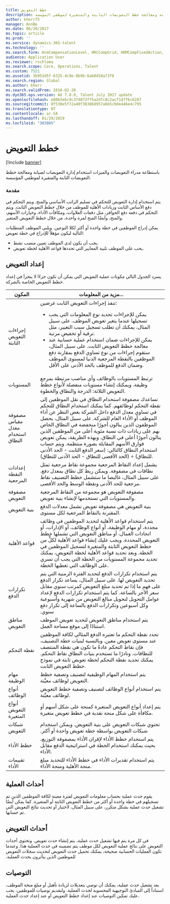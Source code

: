 ```yaml
---
title: خطط التعويض
description: باستطاعة مدراء التعويضات والميزات‬ استخدام إدارة التعويضات لصيانة ومعالجة خطط التعويضات الثابتة والمتغيرة لموظفي المؤسسة.
author: kherr75
manager: AnnBe
ms.date: 06/20/2017
ms.topic: article
ms.prod: ''
ms.service: dynamics-365-talent
ms.technology: ''
ms.search.form: HcmCompensationLevel, HRCCompGrid, HRMCompFixedAction, HRMCompFixedBudget, HRMCompFixedPlanTable
audience: Application User
ms.reviewer: rschloma
ms.search.scope: Core, Operations, Talent
ms.custom: 7521
ms.assetid: 3b953d5f-6325-4c9e-8b9b-6ab0458a73f8
ms.search.region: Global
ms.author: kherr
ms.search.validFrom: 2016-02-28
ms.dyn365.ops.version: AX 7.0.0, Talent July 2017 update
ms.openlocfilehash: e80b3ebc9c374073ff5a2dfc8c2acf1d7f6c6287
ms.sourcegitcommit: 0f530e5f72a40f383868957a6b5cb0e446e4c795
ms.translationtype: HT
ms.contentlocale: ar-SA
ms.lasthandoff: 01/29/2019
ms.locfileid: "303085"
---
```

# <a name="compensation-plans"></a>خطط التعويض

[!include [banner](includes/banner.md)]

باستطاعة مدراء التعويضات والميزات‬ استخدام إدارة التعويضات لصيانة ومعالجة خطط التعويضات الثابتة والمتغيرة لموظفي المؤسسة.

### <a name="introduction"></a>مقدمة

‏‫يتم استخدام إدارة التعويض للتحكم في تسليم الراتب الأساسي والمنح. ويتم التحكم في دفع الأساس الثابت وزيادات الأهلية للموظف من خلال خطط التعويض الثابت.‬ ويتم التحكم في دفعة دفع الحوافز، مثل دفعات العلاوات، ومكافآت الأداء، وخيارات الأسهم، والمنح، وأيضًا المنح لمرة واحدة، من خلال خطط التعويض المتغير. 

يمكن إدراج الموظفين في خطة واحدة أو أكثر لكلا النوعين. ويلبي الموظف المتطلبات التالية ليكون مؤهلاً للإدراج في خطة تعويض:
-   يجب أن يكون لدى الموظف تعيين منصب نشط.
-   يجب على الموظف تلبية المعايير التي تحددها قواعد الأهلية لخطة تعويض.

## <a name="compensation-setup"></a> إعداد التعويض
يسرد الجدول التالي مكونات عملية التعويض التي يمكن أن تكون جزءًا لا يتجزأ في إعداد خطط التعويض الخاصة بالشركة.

<table>
<thead>
<tr class="header">
<th>المكون</th>
<th>مزيد من المعلومات...</th>
</tr>
</thead>
<tbody>
<tr class="odd">
<td>إجراءات التعويض الثابتة</td>
<td>تنفذ إجراءات التعويض الثابت غرضين:
<ul>
<li>يمكن للإجراءات تحديد نوع المعلومات التي يجب تسجيلها عندما يتغير تعويض الموظف. على سبيل المثال، يمكنك أن تطلب تسجيل سبب التغيير، مثل ترقية أو تخفيض مرتبة.</li>
<li>‏يمكن للإجراءات ضمان استخدام عملية حسابية عند معالجة خطط التعويض الثابت.  على سبيل المثال، ستقوم إجراءات من نوع تساوي الدفع بمقارنة دفع الموظفين بالنقطة المرجعية الدنيا لمستوى الموظف وضمان الدفع للموظف بالحد الأدنى على الأقل.</li>
</ul></td>
</tr>
<tr class="even">
<td>المستويات</td>
<td>ترتبط المستويات بالوظائف وأي مناصب مرتبطة بمرجع وظيفة. ويمكنك إنشاء مستويات منفصلة لأنواع خطط التعويض الثلاثة: الدرجة والنطاق والخطوة.</td>
</tr>
<tr class="odd">
<td>مصفوفة مقياس معدل استخدام النطاق</td>
<td>تساعدك مصفوفة استخدام النطاق في نقل الموظفين إلى نقطة التحكم لوظائفهم. كما يمكنك استخدام النطاق للتحكم في تساوي معدل الدفع داخل الشركة بغض النظر عن أداء الموظف أو الأداء العام للشركة. على سبيل المثال، يحصل الموظفون الذين ينالون أجورًا منخفضة في النطاق الخاص بهم على زيادات ذات نسبة مئوية أعلى من الموظفين الذين ينالون أجورًا أعلى في النطاق. وبهذه الطريقة، يمكن تعويض فوارق الأسهم المقابلة بصورة منتظمة. ويتم حساب استخدام النطاق كالتالي: (سعر الدفع الثابت - الحد الأدنى للنطاق) ÷ (الحد الأقصى للنطاق - الحد الأدنى للنطاق).</td>
</tr>
<tr class="even">
<td>إعدادات النقطة المرجعية</td>
<td>يشمل إعداد النقاط المرجعية مجموعة نقاط مرجعية تمثل نطاقات في مصفوفة. ويمكن ربط كل نطاق بمعدل دفع. على سبيل المثال، غالبصا ما ستشمل خطط التصنيف نقاط مرجعية للحد الأدنى ونقطة الوسط والحد الأقصى.</td>
</tr>
<tr class="odd">
<td>مصفوفة التعويض</td>
<td>مصفوفة التعويض هو مجموعة من النقاط المرجعية والمستويات التي تستخدمها لإنشاء بنية تعويض.</td>
</tr>
<tr class="even">
<td>بنية التعويض</td>
<td>بنية التعويض هي مصفوفة تعويض تشمل معدلات الدفع المقترنة بالنقاط المرجعية لكل مستوى.</td>
</tr>
<tr class="odd">
<td>قواعد الأهلية</td>
<td>يتم استخدام قواعد الأهلية لتحديد الموظفين في وظائف محددة، أو مهام الوظيفة، أو أنواع الوظائف، أو الإدارات، أو اتحادات العمال، أو مناطق التعويض التي تشملها خطط التعويض المحددة. ويجب عليك إنشاء قواعد الأهلية لكلٍّ من خطط التعويض الثابتة والمتغيرة لتسجيل الموظفين في الخطة. وبعد تحديد قواعد الأهلية لخطة التعويض، يمكنك تحديد مجموعة المستويات من الخطة التي يجب أن تسري على الوظائف التي تغطيها الخطة.</td>
</tr>
<tr class="even">
<td>تكرارات الدفع</td>
<td>‏‫يتم استخدام تكرارات الدفع لتحديد الفترة الزمنية التي يتم تحديد التعويض لها.  على سبيل المثال، يساعد تكرار الدفع على فهم ما إذا تم تحديد مبلغ التعويض كمرتب سنوي مقابل سعر الأجر بالساعة. كما يتم استخدام تكرارات الدفع لإعداد عوامل التحويل لتحويل مبالغ التعويض من شهرية وأسبوعية وكل أسبوعين وتكرارات الدفع بالساعة إلى تكرار دفع سنوي.‬</td>
</tr>
<tr class="odd">
<td>مناطق التعويض</td>
<td>يتم استخدام مناطق التعويض لتحديد تعويض الموظف استنادًا إلى موقع مساحة العمل.</td>
</tr>
<tr class="even">
<td>نقطة التحكم</td>
<td>تحدد نقطة التحكم ما تعتبره الدفع المثالي لكافة الموظفين عند مستوى تعويض معين. وبالنسبة لبنيات خطة التصنيف، فإن نقاط التحكم عادةً ما تكون هي نقطة المنتصف للنطاقات. ونادرًا ما تستخدم بنيات النطاق نقاط التحكم. يمكنك تحديد نقطة التحكم لخطة تعويض ثابتة في نموذج خطط التعويض الثابت.</td>
</tr>
<tr class="odd">
<td>مهام الوظيفة</td>
<td>يتم استخدام المهام الوظيفية لتصنيف وتصفية خطط التعويض لوظائف معيَّنة.</td>
</tr>
<tr class="even">
<td>أنواع الوظائف</td>
<td>يتم استخدام أنواع الوظائف لتصنيف وتصفية خطط التعويض لوظائف معيَّنة.</td>
</tr>
<tr class="odd">
<td>أنواع التعويض المتغيرة</td>
<td>يتم إعداد أنواع التعويض المتغيرة كمنحة على شكل أسهم أو مكافأة على شكل منحة نقدية في خطط تعويض متغيرة.</td>
</tr>
<tr class="even">
<td>شبكات التعويض</td>
<td>‏‫تحتوي شبكات التعويض على بنية التعويض.  ويمكن استخدام شبكات التعويض بواسطة خطة تعويض واحدة أو أكثر.‬</td>
</tr>
<tr class="odd">
<td>خطط الأداء</td>
<td>يتم استخدام خطط الأداء لإقران الأداء بمصفوفة التوزيع، بحيث يمكنك استخدام الخطة في استراتيجية الدفع مقابل الأداء.</td>
</tr>
<tr class="even">
<td>تقييمات الأداء</td>
<td>يتم استخدام تقديرات الأداء في خطط الأداء للتحديد مبلغ منحة الأهلية ومنحة الأداء.</td>
</tr>
</tbody>
</table>

## <a name="process-events"></a>أحداث العملية
يقوم حدث عملية بحساب معلومات التعويض لفترة معينة لكافة الموظفين الذين تم تسجيلهم في خطة واحدة أو أكثر من خطط التعويض الثابتة أو المتغيرة. كما يمكن أيضًا تشغيل حدث عملية بشكل متكرر، على سبيل المثال، لاختبار أو تحديث نتائج التعويض التي تم حسابها.

<a name="compensation-events"></a>أحداث التعويض
-------------------

‏‫في كل مرة يتم فيها تشغيل حدث عملية، يتم إنشاء حدث تعويض.  وتحتوي أحداث التعويض على نتائج عملية التعويض لكل موظف يتم تضمينه في حدث العملية هذا.  وعندما تكون العمليات الحسابية صحيحة، يمكنك تحميل حدث التعويض لتحديث سجلات التعويض للموظفين الذين يتأثرون بحدث العملية.‬

## <a name="recommendations"></a> التوصيات
بعد تشغيل حدث عملية، يمكنك أن توصي بتعديلات لزيادة تأهيل أو مبلغ منحة الموظف، استناداً إلى المبادئ التوجيهية المحسوبة لحدث العملية. ولتقديم توصيات للموظفين، يجب عليك تمكين التوصيات عند إعداد خطط التعويض أو عند إعداد حدث العملية.



